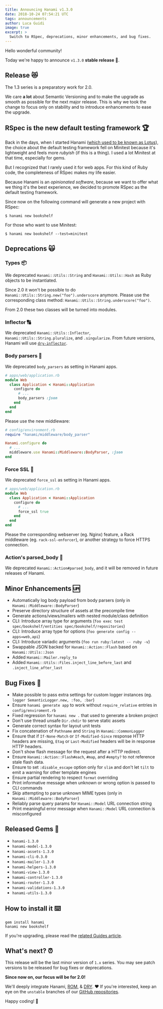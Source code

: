 ```yaml
---
title: Announcing Hanami v1.3.0
date: 2018-10-24 07:54:21 UTC
tags: announcements
author: Luca Guidi
image: true
excerpt: >
  Switch to RSpec, deprecations, minor enhancements, and bug fixes.
---
```


Hello wonderful community!

Today we're happy to announce `v1.3.0` **stable release** 🙌.

## Release 😻

The 1.3 series is a preparatory work for 2.0.

We care **a lot** about Semantic Versioning and to make the upgrade as smooth as possible for the next major release.
This is why we took the change to focus only on stability and to introduce enhancements to ease the upgrade.

## RSpec is the new default testing framework 🏆

Back in the days, when I started Hanami ([which used to be known as Lotus](/blog/2016/01/22/lotus-is-now-hanami.html)), the choice about the default testing framework fell on Minitest because it's lightweight and feels more _rubyish_ (if this is a thing). I used a lot Minitest at that time, especially for gems.

But I recognized that I rarely used it for web apps. For this kind of Ruby code, the completeness of RSpec makes my life easier.

Because Hanami is an _opinionated software_, because we want to offer what we thing it's the best experience, we decided to promote RSpec as the default testing framework.

Since now on the following command will generate a new project with RSpec:

```shell
$ hanami new bookshelf
```

For those who want to use Minitest:

```shell
$ hanami new bookshelf --test=minitest
```

## Deprecations 🙀

### Types 📦

We deprecated `Hanami::Utils::String` and `Hanami::Utils::Hash` as Ruby objects to be instantiated.

Since 2.0 it won't be possible to do `Hanami::Utils::String.new("foo").underscore` anymore.
Please use the corresponding class method: `Hanami::Utils::String.underscore("foo")`.

From 2.0 these two classes will be turned into modules.

### Inflector 🔠

We deprecated `Hanami::Utils::Inflector`, `Hanami::Utils::String.pluralize`, and `.singularize`.
From future versions, Hanami will use [`dry-inflector`](http://dry-rb.org/gems/dry-inflector/).

### Body parsers 📃

We deprecated `body_parsers` as setting in Hanami apps.

```ruby
# apps/web/application.rb
module Web
  class Application < Hanami::Application
    configure do
      # ...
      body_parsers :json
    end
  end
end
```

Please use the new middleware:

```ruby
# config/environment.rb
require "hanami/middleware/body_parser"

Hanami.configure do
  # ...
  middleware.use Hanami::Middleware::BodyParser, :json
end
```

### Force SSL 💪

We deprecated `force_ssl` as setting in Hanami apps.

```ruby
# apps/web/application.rb
module Web
  class Application < Hanami::Application
    configure do
      # ...
      force_ssl true
    end
  end
end
```

Please the corresponding webserver (eg. Nginx) feature, a Rack middleware (eg. `rack-ssl-enforcer`), or another strategy to force HTTPS connection.

### Action's parsed_body 🚫

We deprecated `Hanami::Action#parsed_body`, and it will be removed in future releases of Hanami.

## Minor Enhancements 🆙

  * Automatically log body payload from body parsers (only in `Hanami::Middleware::BodyParser`)
  * Preserve directory structure of assets at the precompile time
  * Generate actions/views/mailers with nested module/class definition
  * CLI: Introduce array type for arguments (`foo exec test spec/bookshelf/entities spec/bookshelf/repositories`)
  * CLI: Introduce array type for options (`foo generate config --apps=web,api`)
  * CLI: Introduce variadic arguments (`foo run ruby:latest -- ruby -v`)
  * Swappable JSON backed for `Hanami::Action::Flash` based on `Hanami::Utils::Json`
  * Added `Hanami::Mailer.reply_to`
  * Added `Hanami::Utils::Files.inject_line_before_last` and `.inject_line_after_last`

## Bug Fixes 🐞

  * Make possible to pass extra settings for custom logger instances (eg. `logger SemanticLogger.new, :foo, :bar`)
  * Ensure `hanami generate app` to work without `require_relative` entries in `config/enviroment.rb`
  * Fixed regression for `hanami new .` that used to generate a broken project
  * Don't use thread unsafe `Dir.chdir` to serve static assets
  * Generate correct syntax for layout unit tests
  * Fix concatenation of `Pathname` and `String` in `Hanami::CommonLogger`
  * Ensure that if `If-None-Match` or `If-Modified-Since` response HTTP headers are missing, `Etag` or `Last-Modified` headers will be in response HTTP headers.
  * Don't show flash message for the request after a HTTP redirect.
  * Ensure `Hanami::Action::Flash#each`, `#map`, and `#empty?` to not reference stale flash data.
  * Ensure to set `:disable_escape` option only for `slim` and don't let `tilt` to emit a warning for other template engines
  * Ensure partial rendering to respect `format` overriding
  * Print informative message when unknown or wrong option is passed to CLI commands
  * Skip attempting to parse unknown MIME types (only in `Hanami::Middleware::BodyParser`)
  * Reliably parse query params for `Hanami::Model` URL connection string
  * Print meaningful error message when `Hanami::Model` URL connection is misconfigured

## Released Gems 💎

  * `hanami-1.3.0`
  * `hanami-model-1.3.0`
  * `hanami-assets-1.3.0`
  * `hanami-cli-0.3.0`
  * `hanami-mailer-1.3.0`
  * `hanami-helpers-1.3.0`
  * `hanami-view-1.3.0`
  * `hamami-controller-1.3.0`
  * `hanami-router-1.3.0`
  * `hanami-validations-1.3.0`
  * `hanami-utils-1.3.0`

## How to install it ⌨️

```shell
gem install hanami
hanami new bookshelf
```

If you're upgrading, please read the [related Guides article](https://guides.hanamirb.org/upgrade-notes/v130/).

## What's next? ⏰

This release will be the last minor version of `1.x` series.
You may see patch versions to be released for bug fixes or deprecations.

**Since now on, our focus will be for 2.0!**

We'll deeply integrate Hanami, [ROM](https://rom-rb.org/), & [DRY](https://dry-rb.org/). ❤️
If you're interested, keep an eye on the `unstable` branches of our [GitHub repositories](https://github.com/hanami).

Happy coding! 🌸
